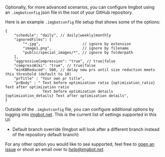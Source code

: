 Optionally, for more advanced scenarios, you can configure Imgbot using an `.imgbotconfig` json file in the root of your GitHub repository.

Here is an example `.imgbotconfig` file setup that shows some of the options:

```
{
    "schedule": "daily", // daily|weekly|monthly
    "ignoredFiles": [
        "*.jpg",                   // ignore by extension
        "image1.png",              // ignore by filename
        "public/special_images/*", // ignore by folderpath
    ],
    "aggressiveCompression": "true", // true|false
    "compressWiki": "true", // true|false
    "minKBReduced": 500, // delay new prs until size reduction meets this threshold (default to 10)
    "prTitle" : "Your own pr title",        
    "prBody" : " Text before optimization ratio {optimization_ratio} Text after optimization ratio 
                 Text before optimization details {optimization_details} Text after optimization details",
}
```

Outside of the `.imgbotconfig` file, you can configure additional options by logging into [imgbot.net](https://imgbot.net/app). This is the current list of settings supported in this UI:

 - Default branch override (Imgbot will look after a different branch instead of the repository default branch)

For any other option you would like to see supported, feel free to [open an issue](https://github.com/dabutvin/Imgbot/issues/new) or shoot an email over
to *help@imgbot.net*.
